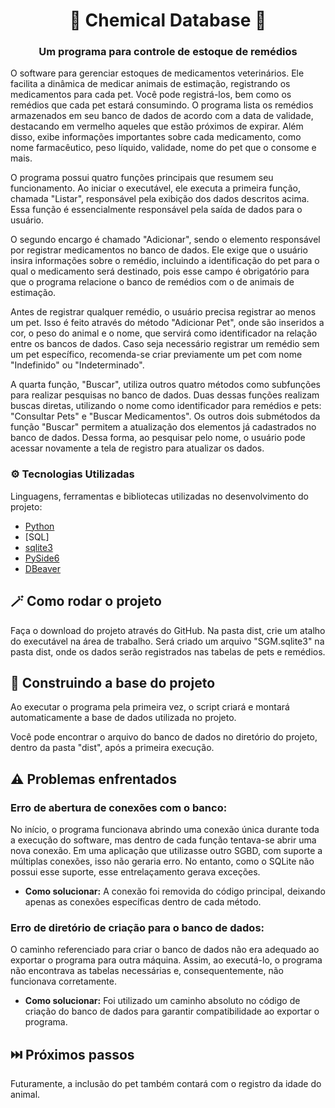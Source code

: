 <h1 align="center">🧪 Chemical Database 💊 </h1>

<h3 align="center">Um programa para controle de estoque de remédios</h3>

O software para gerenciar estoques de medicamentos veterinários. Ele facilita a dinâmica de medicar animais de estimação, registrando os medicamentos para cada pet. Você pode registrá-los, bem como os remédios que cada pet estará consumindo. O programa lista os remédios armazenados em seu banco de dados de acordo com a data de validade, destacando em vermelho aqueles que estão próximos de expirar. Além disso, exibe informações importantes sobre cada medicamento, como nome farmacêutico, peso líquido, validade, nome do pet que o consome e mais.

O programa possui quatro funções principais que resumem seu funcionamento. Ao iniciar o executável, ele executa a primeira função, chamada "Listar", responsável pela exibição dos dados descritos acima. Essa função é essencialmente responsável pela saída de dados para o usuário.

O segundo encargo é chamado "Adicionar", sendo o elemento responsável por registrar medicamentos no banco de dados. Ele exige que o usuário insira informações sobre o remédio, incluindo a identificação do pet para o qual o medicamento será destinado, pois esse campo é obrigatório para que o programa relacione o banco de remédios com o de animais de estimação.

Antes de registrar qualquer remédio, o usuário precisa registrar ao menos um pet. Isso é feito através do método "Adicionar Pet", onde são inseridos a cor, o peso do animal e o nome, que servirá como identificador na relação entre os bancos de dados. Caso seja necessário registrar um remédio sem um pet específico, recomenda-se criar previamente um pet com nome "Indefinido" ou "Indeterminado".

A quarta função, "Buscar", utiliza outros quatro métodos como subfunções para realizar pesquisas no banco de dados. Duas dessas funções realizam buscas diretas, utilizando o nome como identificador para remédios e pets: "Consultar Pets" e "Buscar Medicamentos". Os outros dois submétodos da função "Buscar" permitem a atualização dos elementos já cadastrados no banco de dados. Dessa forma, ao pesquisar pelo nome, o usuário pode acessar novamente a tela de registro para atualizar os dados.

### ⚙️ Tecnologias Utilizadas 

Linguagens, ferramentas e bibliotecas utilizadas no desenvolvimento do projeto:

* [Python](https://www.python.org/)
* [SQL]
* [sqlite3](https://docs.python.org/3/library/sqlite3.html)
* [PySide6](https://doc.qt.io/qtforpython-6/PySide6/QtCore/Signal.html)
* [DBeaver](https://dbeaver.io/)

##  🪄 Como rodar o projeto

Faça o download do projeto através do GitHub. Na pasta dist, crie um atalho do executável na área de trabalho. Será criado um arquivo "SGM.sqlite3" na pasta dist, onde os dados serão registrados nas tabelas de pets e remédios.

## 🔧 Construindo a base do projeto

Ao executar o programa pela primeira vez, o script criará e montará automaticamente a base de dados utilizada no projeto.

Você pode encontrar o arquivo do banco de dados no diretório do projeto, dentro da pasta "dist", após a primeira execução.

## ⚠️ Problemas enfrentados

### Erro de abertura de conexões com o banco:
No início, o programa funcionava abrindo uma conexão única durante toda a execução do software, mas dentro de cada função tentava-se abrir uma nova conexão. Em uma aplicação que utilizasse outro SGBD, com suporte a múltiplas conexões, isso não geraria erro. No entanto, como o SQLite não possui esse suporte, esse entrelaçamento gerava exceções.
* **Como solucionar:** A conexão foi removida do código principal, deixando apenas as conexões específicas dentro de cada método.

### Erro de diretório de criação para o banco de dados:
O caminho referenciado para criar o banco de dados não era adequado ao exportar o programa para outra máquina. Assim, ao executá-lo, o programa não encontrava as tabelas necessárias e, consequentemente, não funcionava corretamente.
* **Como solucionar:** Foi utilizado um caminho absoluto no código de criação do banco de dados para garantir compatibilidade ao exportar o programa.

## ⏭️ Próximos passos

Futuramente, a inclusão do pet também contará com o registro da idade do animal.
